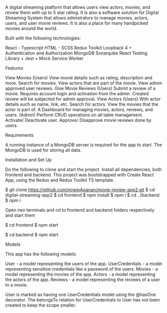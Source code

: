 A digital streaming platform that allows users view actors, movies, and review them with up to 5 star rating. It is also a software solution for Digital Streaming System that allows admistrators to manage movies, actors, users, and user movie reviews. It is also a place for many handpicked movies around the world.


Built with the following technologies:

React - Typescript
HTML - 
SCSS
Redux Toolkit
Loopback 4 + Authentication and Authorization
MongoDB
Sonarqube
React Testing Library + Jest + Mock Service Worker


Features

View Movies (Users)
View movie details such as rating, description and more.
Search for movies.
View actors that are part of the movie.
View admin approved user reviews.
Give Movie Reviews (Users)
Submit a review of a movie.
Requires account login and activation from the admin.
Created review will be subjected for admin approval.
View Actors (Users)
With actor details such as name, link, etc.
Search for actors.
View the movies that the actor is part of.
A Dashboard for managing movies, actors, reviews, and users. (Admin)
Perform CRUD operations on all table management.
Activate/ Deactivate user.
Approve/ Disapprove movie reviews done by users.


Requirements

A running instance of a MongoDB server is required for the app to start. The MongoDB is used for storing all data.

Installation and Set Up

Do the following to clone and start the project. Install all dependencies, both frontend and backend.
This project was bootstrapped with Create React App, using the Redux and Redux Toolkit TS template.


$ git clone https://github.com/miggyAoanan/movie-review-app2.git
$ cd digital-streaming-app2
$ cd frontend
$ npm install
$ npm i
$ cd ../backend
$ npm i


Open two terminals and cd to frontend and backend folders respectively and start them

$ cd frontend
$ npm start

$ cd backend
$ npm start



Models

This app has the following models:

User - a model representing the users of the app.
UserCredentials - a model representing sensitive credentials like a password of the users.
Movies - a model representing the movies of the app.
Actors - a model representing the actors of the app.
Reviews - a model representing the reviews of a user to a movie.


User is marked as having one UserCredentials model using the @hasOne decorator. The belongsTo relation for UserCredentials to User has not been created to keep the scope smaller.


